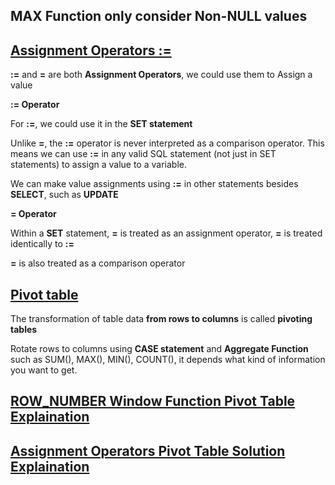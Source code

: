 ## MAX Function only consider Non-NULL values

## [Assignment Operators :=](https://dev.mysql.com/doc/refman/8.0/en/assignment-operators.html)

**:=** and **=** are both **Assignment Operators**, we could use them to Assign a value

**:= Operator**

For **:=**, we could use it in the **SET statement**

Unlike **=**, the **:=** operator is never interpreted as a comparison operator. This means we can use **:=** in any valid SQL statement (not just in SET statements) to assign a value to a variable.

We can make value assignments using **:=** in other statements besides **SELECT**, such as **UPDATE**

**= Operator**

Within a **SET** statement, **=** is treated as an assignment operator, **=** is treated identically to **:=**

**=** is also treated as a comparison operator

## [Pivot table](https://linuxhint.com/mysql_pivot/)

The transformation of table data **from rows to columns** is called **pivoting tables**

Rotate rows to columns using **CASE statement** and **Aggregate Function** such as SUM(), MAX(), MIN(), COUNT(), it depends what kind of information you want to get.

## [ROW_NUMBER Window Function Pivot Table Explaination](https://leetcode.com/problems/students-report-by-geography/discuss/672308/(_)-MySQL-Solutions%3A-WINDOW-variables-(Follow-up-answer))

## [Assignment Operators Pivot Table Solution Explaination](https://leetcode.com/problems/students-report-by-geography/discuss/182616/follow-up-accepted-solution)

